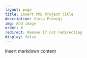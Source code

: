 ```yaml
---
layout: page
title: Insert PhD Project Title
description: Vjosa Preniqi
img: Add image
order: 6
redirect: Remove if not redirecting
display: false
---
```


Insert markdown content
